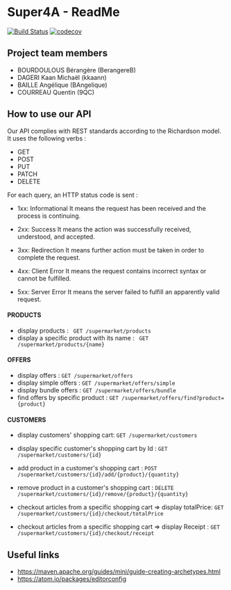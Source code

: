 # Super4A - ReadMe 

[![Build Status](https://travis-ci.org/BerangereB/super4A.svg?branch=master)](https://travis-ci.org/BerangereB/super4A) [![codecov](https://codecov.io/gh/BerangereB/super4A/branch/master/graph/badge.svg)](https://codecov.io/gh/BerangereB/super4A)


## Project team members

- BOURDOULOUS Bérangère (BerangereB)
- DAGERI Kaan Michaël (kkaann)
- BAILLE Angélique (BAngelique)
- COURREAU Quentin (9QC)

## How to use our API

Our API complies with REST standards according to the Richardson model. It uses the following
verbs :
- GET
- POST
- PUT
- PATCH
- DELETE

For each query, an HTTP status code is sent : 

- 1xx: Informational
It means the request has been received and the process is continuing.

- 2xx: Success
It means the action was successfully received, understood, and accepted.

- 3xx: Redirection
It means further action must be taken in order to complete the request.

- 4xx: Client Error
It means the request contains incorrect syntax or cannot be fulfilled.

- 5xx: Server Error
It means the server failed to fulfill an apparently valid request.

#### PRODUCTS 
- display products : ``` GET /supermarket/products```
- display a specific product with its name : ``` GET /supermarket/products/{name}```

#### OFFERS
- display offers : ```GET /supermarket/offers```
- display simple offers : ```GET /supermarket/offers/simple```
- display bundle offers : ```GET /supermarket/offers/bundle```
- find offers by specific product : ```GET /supermarket/offers/find?product={product}```


#### CUSTOMERS
- display customers' shopping cart: ```GET /supermarket/customers```
- display specific customer's shopping cart by Id : ```GET /supermarket/customers/{id}```
- add product in a customer's shopping cart : ```POST /supermarket/customers/{id}/add/{product}/{quantity}```
- remove product in a customer's shopping cart : ```DELETE /supermarket/customers/{id}/remove/{product}/{quantity}```

- checkout articles from a specific shopping cart => display totalPrice: ```GET /supermarket/customers/{id}/checkout/totalPrice```
- checkout articles from a specific shopping cart => display Receipt : ```GET /supermarket/customers/{id}/checkout/receipt```


## Useful links

- https://maven.apache.org/guides/mini/guide-creating-archetypes.html
- https://atom.io/packages/editorconfig
